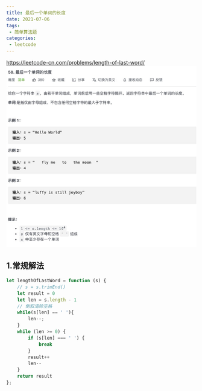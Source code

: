 ```yaml
---
title: 最后一个单词的长度
date: 2021-07-06
tags:
 - 简单算法题
categories:
 - leetcode
---
```


<https://leetcode-cn.com/problems/length-of-last-word/>
![ 最后一个单词的长度](./img/58.jpg)

## 1.常规解法
```js
let lengthOfLastWord = function (s) {
    // s = s.trimEnd()
    let result = 0
    let len = s.length - 1
    // 倒叙清除空格
    while(s[len] == ' '){
        len--;
    }
    while (len >= 0) {
        if (s[len] === ' ') {
            break
        }
        result++
        len--
    }
    return result
};
```
